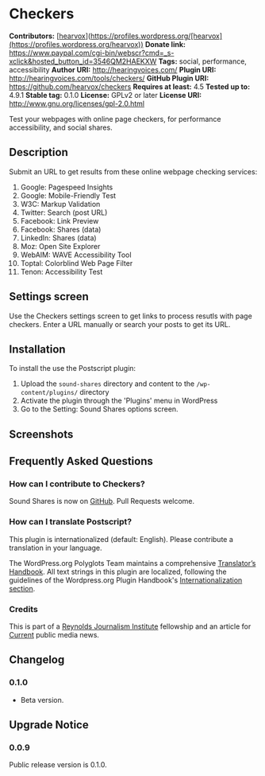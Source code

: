 # Checkers #
**Contributors:** [[hearvox](https://profiles.wordpress.org/hearvox)](https://profiles.wordpress.org/[hearvox](https://profiles.wordpress.org/hearvox))
**Donate link:** https://www.paypal.com/cgi-bin/webscr?cmd=_s-xclick&hosted_button_id=3546QM2HAEKXW
**Tags:** social, performance, accessibility
**Author URI:** http://hearingvoices.com/
**Plugin URI:** http://hearingvoices.com/tools/checkers/
**GitHub Plugin URI:** https://github.com/hearvox/checkers
**Requires at least:** 4.5
**Tested up to:** 4.9.1
**Stable tag:** 0.1.0
**License:** GPLv2 or later
**License URI:** http://www.gnu.org/licenses/gpl-2.0.html

Test your webpages with online page checkers, for performance accessibility, and social shares.

## Description ##

Submit an URL to get results from these online webpage checking services:
<ol>
    <li class="dashicons-before dashicons-performance">Google: Pagespeed Insights</li>
    <li class="dashicons-before dashicons-performance">Google: Mobile-Friendly Test</li>
    <li class="dashicons-before dashicons-performance">W3C: Markup Validation</li>
    <li class="dashicons-before dashicons-share">Twitter: Search (post URL)</li>
    <li class="dashicons-before dashicons-share">Facebook: Link Preview</li>
    <li class="dashicons-before dashicons-share">Facebook: Shares (data)</li>
    <li class="dashicons-before dashicons-share">LinkedIn: Shares (data)</li>
    <li class="dashicons-before dashicons-share">Moz: Open Site Explorer</li>
    <li class="dashicons-before dashicons-universal-access-alt">WebAIM: WAVE Accessibility Tool</li>
    <li class="dashicons-before dashicons-universal-access-alt">Toptal: Colorblind Web Page Filter</li>
    <li class="dashicons-before dashicons-universal-access-alt">Tenon: Accessibility Test</li>
</ol>

##  Settings screen ##

Use the Checkers settings screen to get links to process resutls with page checkers. Enter a URL manually or search your posts to get its URL.

##  Installation ##

To install the use the Postscript plugin:

1. Upload the `sound-shares` directory and content to the `/wp-content/plugins/` directory
2. Activate the plugin through the 'Plugins' menu in WordPress
3. Go to the Setting: Sound Shares options screen.

##  Screenshots ##

## Frequently Asked Questions ##

### How can I contribute to Checkers? ###
Sound Shares is now on [GitHub](https://github.com/hearvox/checkers). Pull Requests welcome.

### How can I translate Postscript? ###
This plugin is internationalized (default: English). Please contribute a translation in your language.

The WordPress.org Polyglots Team maintains a comprehensive [Translator’s Handbook](https://make.wordpress.org/polyglots/handbook/). All text strings in this plugin are localized, following the guidelines of the Wordpress.org Plugin Handbook's [Internationalization section](https://developer.wordpress.org/plugins/internationalization/).

### Credits ###
This is part of a [Reynolds Journalism Institute](https://www.rjionline.org) fellowship and an article for [Current](https://current.org/author/bgolding/) public media news.

##  Changelog ##

### 0.1.0 ###
* Beta version.

## Upgrade Notice ##

### 0.0.9 ###
Public release version is 0.1.0.

